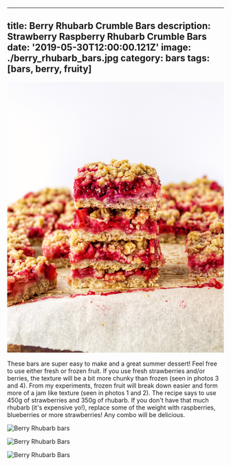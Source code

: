 ---
title: Berry Rhubarb Crumble Bars
description: Strawberry Raspberry Rhubarb Crumble Bars
date: '2019-05-30T12:00:00.121Z'
image: ./berry_rhubarb_bars.jpg
category: bars
tags: [bars, berry, fruity]
------

![Side image of bars](./berry_rhubarb_bars.jpg)

These bars are super easy to make and a great summer dessert! Feel free to use either fresh or frozen fruit.  If you use fresh strawberries and/or berries, the texture will be a bit more chunky than frozen (seen in photos 3 and 4).  From my experiments, frozen fruit will break down easier and form more of a jam like texture (seen in photos 1 and 2). The recipe says to use 450g of strawberries and 350g of rhubarb.  If you don't have that much rhubarb (it's expensive yo!), replace some of the weight with raspberries, blueberries or more strawberries! Any combo will be delicious. 

<div class="multi-picture multi-picture--3">

![Berry Rhubarb bars](./berry_rhubarb_bars-4.jpg)

![Berry Rhubarb Bars](./strawberry_rhubarb_bars-3.jpg)

![Berry Rhubarb Bars](./strawberry_rhubarb_bars-2.jpg)

</div>
